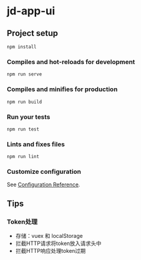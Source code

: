 # jd-app-ui

## Project setup
```
npm install
```

### Compiles and hot-reloads for development
```
npm run serve
```

### Compiles and minifies for production
```
npm run build
```

### Run your tests
```
npm run test
```

### Lints and fixes files
```
npm run lint
```

### Customize configuration
See [Configuration Reference](https://cli.vuejs.org/config/).

## Tips

### Token处理
- 存储：vuex 和 localStorage
- 拦截HTTP请求将token放入请求头中
- 拦截HTTP响应处理token过期